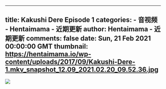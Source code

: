 
---
title: Kakushi Dere Episode 1
categories: 
    - 音视频
    - Hentaimama - 近期更新
author: Hentaimama - 近期更新
comments: false
date: Sun, 21 Feb 2021 00:00:00 GMT
thumbnail: https://hentaimama.io/wp-content/uploads/2017/09/Kakushi-Dere-1.mkv_snapshot_12.09_2021.02.20_09.52.36.jpg
---

<div>   
<img src="https://hentaimama.io/wp-content/uploads/2017/09/Kakushi-Dere-1.mkv_snapshot_12.09_2021.02.20_09.52.36.jpg" referrerpolicy="no-referrer">  
</div>
            